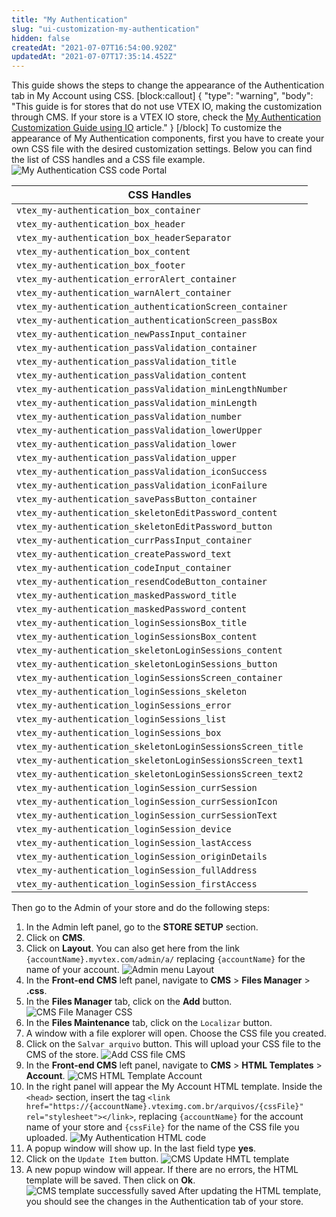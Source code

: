 ```yaml
---
title: "My Authentication"
slug: "ui-customization-my-authentication"
hidden: false
createdAt: "2021-07-07T16:54:00.920Z"
updatedAt: "2021-07-07T17:35:14.452Z"
---
```


This guide shows the steps to change the appearance of the Authentication tab in My Account using CSS.
[block:callout]
{
  "type": "warning",
  "body": "This guide is for stores that do not use VTEX IO, making the customization through CMS. If your store is a VTEX IO store, check the [My Authentication Customization Guide using IO](https://developers.vtex.com/docs/guides/vtex-io-my-authentication) article."
}
[/block]
To customize the appearance of My Authentication components, first you have to create your own CSS file with the desired customization settings. Below you can find the list of CSS handles and a CSS file example.
![My Authentication CSS code Portal](https://cdn.jsdelivr.net/gh/vtexdocs/dev-portal-content@main/images/ui-customization-my-authentication-0.png)

| CSS Handles                                                |
| ---------------------------------------------------------- |
| `vtex_my-authentication_box_container`                     |
| `vtex_my-authentication_box_header`                        |
| `vtex_my-authentication_box_headerSeparator`               |
| `vtex_my-authentication_box_content`                       |
| `vtex_my-authentication_box_footer`                        |
| `vtex_my-authentication_errorAlert_container`              |
| `vtex_my-authentication_warnAlert_container`               |
| `vtex_my-authentication_authenticationScreen_container`    |
| `vtex_my-authentication_authenticationScreen_passBox`      |
| `vtex_my-authentication_newPassInput_container`            |
| `vtex_my-authentication_passValidation_container`          |
| `vtex_my-authentication_passValidation_title`              |
| `vtex_my-authentication_passValidation_content`            |
| `vtex_my-authentication_passValidation_minLengthNumber`    |
| `vtex_my-authentication_passValidation_minLength`          |
| `vtex_my-authentication_passValidation_number`             |
| `vtex_my-authentication_passValidation_lowerUpper`         |
| `vtex_my-authentication_passValidation_lower`              |
| `vtex_my-authentication_passValidation_upper`              |
| `vtex_my-authentication_passValidation_iconSuccess`        |
| `vtex_my-authentication_passValidation_iconFailure`        |
| `vtex_my-authentication_savePassButton_container`          |
| `vtex_my-authentication_skeletonEditPassword_content`      |
| `vtex_my-authentication_skeletonEditPassword_button`       |
| `vtex_my-authentication_currPassInput_container`           |
| `vtex_my-authentication_createPassword_text`               |
| `vtex_my-authentication_codeInput_container`               |
| `vtex_my-authentication_resendCodeButton_container`        |
| `vtex_my-authentication_maskedPassword_title`              |
| `vtex_my-authentication_maskedPassword_content`            |
| `vtex_my-authentication_loginSessionsBox_title`            |
| `vtex_my-authentication_loginSessionsBox_content`          |
| `vtex_my-authentication_skeletonLoginSessions_content`     |
| `vtex_my-authentication_skeletonLoginSessions_button`      |
| `vtex_my-authentication_loginSessionsScreen_container`     |
| `vtex_my-authentication_loginSessions_skeleton`            |
| `vtex_my-authentication_loginSessions_error`               |
| `vtex_my-authentication_loginSessions_list`                |
| `vtex_my-authentication_loginSessions_box`                 |
| `vtex_my-authentication_skeletonLoginSessionsScreen_title` |
| `vtex_my-authentication_skeletonLoginSessionsScreen_text1` |
| `vtex_my-authentication_skeletonLoginSessionsScreen_text2` |
| `vtex_my-authentication_loginSession_currSession`          |
| `vtex_my-authentication_loginSession_currSessionIcon`      |
| `vtex_my-authentication_loginSession_currSessionText`      |
| `vtex_my-authentication_loginSession_device`               |
| `vtex_my-authentication_loginSession_lastAccess`           |
| `vtex_my-authentication_loginSession_originDetails`        |
| `vtex_my-authentication_loginSession_fullAddress`          |
| `vtex_my-authentication_loginSession_firstAccess`          |

Then go to the Admin of your store and do the following steps:

1. In the Admin left panel, go to the **STORE SETUP** section.
2. Click on **CMS**.
3. Click on **Layout**. You can also get here from the link `{accountName}.myvtex.com/admin/a/` replacing `{accountName}` for the name of your account.
   ![Admin menu Layout](https://cdn.jsdelivr.net/gh/vtexdocs/dev-portal-content@main/images/ui-customization-my-authentication-1.png)
4. In the **Front-end CMS** left panel, navigate to **CMS** > **Files Manager** > **.css**.
5. In the **Files Manager** tab, click on the **Add** button.
   ![CMS File Manager CSS](https://cdn.jsdelivr.net/gh/vtexdocs/dev-portal-content@main/images/ui-customization-my-authentication-2.png)
6. In the **Files Maintenance** tab, click on the `Localizar` button.
7. A window with a file explorer will open. Choose the CSS file you created.
8. Click on the `Salvar arquivo` button. This will upload your CSS file to the CMS of the store.
   ![Add CSS file CMS](https://cdn.jsdelivr.net/gh/vtexdocs/dev-portal-content@main/images/ui-customization-my-authentication-3.png)
9. In the **Front-end CMS** left panel, navigate to **CMS** > **HTML Templates** > **Account**.
   ![CMS HTML Template Account](https://cdn.jsdelivr.net/gh/vtexdocs/dev-portal-content@main/images/ui-customization-my-authentication-4.png)
10. In the right panel will appear the My Account HTML template. Inside the `<head>` section, insert the tag `<link href="https://{accountName}.vteximg.com.br/arquivos/{cssFile}" rel="stylesheet"></link>`, replacing `{accountName}` for the account name of your store and `{cssFile}` for the name of the CSS file you uploaded.
    ![My Authentication HTML code](https://cdn.jsdelivr.net/gh/vtexdocs/dev-portal-content@main/images/ui-customization-my-authentication-5.png)
11. A popup window will show up. In the last field type **yes**.
12. Click on the `Update Item` button.
    ![CMS Update HMTL template](https://cdn.jsdelivr.net/gh/vtexdocs/dev-portal-content@main/images/ui-customization-my-authentication-6.png)
13. A new popup window will appear. If there are no errors, the HTML template will be saved. Then click on **Ok**.
    ![CMS template successfully saved](https://cdn.jsdelivr.net/gh/vtexdocs/dev-portal-content@main/images/ui-customization-my-authentication-7.png)
    After updating the HTML template, you should see the changes in the Authentication tab of your store.
